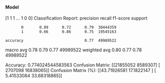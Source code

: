 #### Model
[1 1 1 ... 1 0 0]
Classification Report:
              precision    recall  f1-score   support

           0       0.89      0.72      0.79  30444359
           1       0.66      0.86      0.75  19545163

    accuracy                           0.77  49989522
   macro avg       0.78      0.79      0.77  49989522
weighted avg       0.80      0.77      0.78  49989522

Accuracy: 0.774024544583563
Confusion Matrix:
[[21855052  8589307]
 [ 2707098 16838065]]
Confusion Matrix (%):
[[43.71926581 17.1822147 ]
 [ 5.41533084 33.68318865]]
